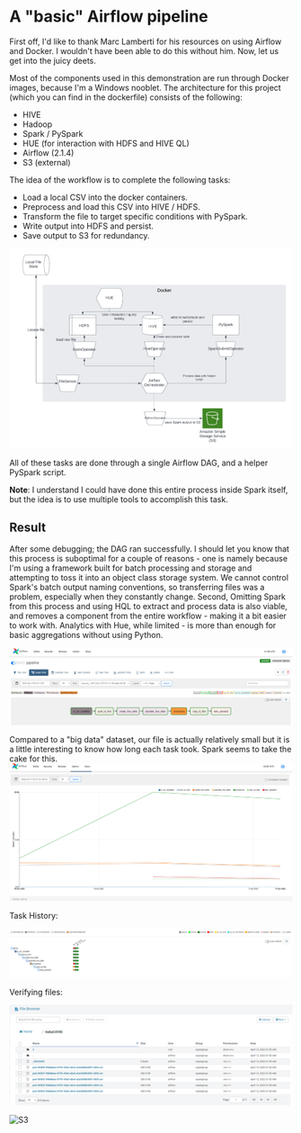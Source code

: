 # A "basic" Airflow pipeline
First off, I'd like to thank Marc Lamberti for his resources on using Airflow and Docker. I wouldn't have been able to do this without him. Now, let us get into the juicy deets.

Most of the components used in this demonstration are run through Docker images, because I'm a Windows nooblet.
The architecture for this project (which you can find in the dockerfile) consists of the following:
- HIVE
- Hadoop
- Spark / PySpark
- HUE (for interaction with HDFS and HIVE QL)
- Airflow (2.1.4)
- S3 (external)

The idea of the workflow is to complete the following tasks:
- Load a local CSV into the docker containers.
- Preprocess and load this CSV into HIVE / HDFS.
- Transform the file to target specific conditions with PySpark.
- Write output into HDFS and persist.
- Save output to S3 for redundancy.

![Architecture](images/PipelineArchitecture.png)

All of these tasks are done through a single Airflow DAG, and a helper PySpark script.

**Note**: I understand I could have done this entire process inside Spark itself, but the idea is to use multiple tools to accomplish this task.

## Result
After some debugging; the DAG ran successfully. I should let you know that this process is suboptimal for a couple of reasons - one is namely because I'm using a framework built for batch processing and storage and attempting to toss it into an object class storage system. We cannot control Spark's batch output naming conventions, so transferring files was a problem, especially when they constantly change. Second, Omitting Spark from this process and using HQL to extract and process data is also viable, and removes a component from the entire workflow - making it a bit easier to work with. Analytics with Hue, while limited - is more than enough for basic aggregations without using Python.

![DAG Complete](images/AirflowResult.png)

Compared to a "big data" dataset, our file is actually relatively small but it is a little interesting to know how long each task took. Spark seems to take the cake for this.
![Task Times](images/AirflowProcessTime.png)

Task History:

![History](images/AirflowRetries.png)

Verifying files:

![HUE](images/HUE_batchOutput.png)

![S3](images/S3Verfiy.png)

